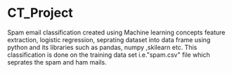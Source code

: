 # CT_Project
Spam email classification created using Machine learning concepts feature extraction, logistic regression, seprating dataset into data frame using python and its libraries such as pandas, numpy ,skilearn etc. This classification is done on the training data set i.e."spam.csv" file which seprates the spam and ham mails.
